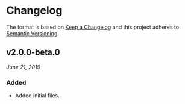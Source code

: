# Changelog

The format is based on [Keep a Changelog](http://keepachangelog.com/en/1.0.0/)
and this project adheres to [Semantic Versioning](http://semver.org/spec/v2.0.0.html).

v2.0.0-beta.0
------------------------------
*June 21, 2019*

### Added
- Added initial files.
